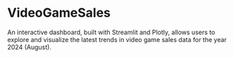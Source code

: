 # VideoGameSales
An interactive dashboard, built with Streamlit and Plotly, allows users to explore and visualize the latest trends in video game sales data for the year 2024 (August).
